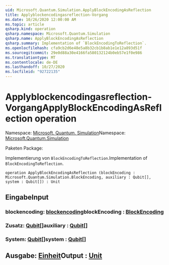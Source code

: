 ```yaml
---
uid: Microsoft.Quantum.Simulation.ApplyBlockEncodingAsReflection
title: Applyblockencodingasreflection-Vorgang
ms.date: 10/26/2020 12:00:00 AM
ms.topic: article
qsharp.kind: operation
qsharp.namespace: Microsoft.Quantum.Simulation
qsharp.name: ApplyBlockEncodingAsReflection
qsharp.summary: Implementation of `BlockEncodingToReflection`.
ms.openlocfilehash: cfa9cb2d6e48e5a8b32cb1b8ab1e1e12a893d51f
ms.sourcegitcommit: 29e0d88a30e4166fa580132124b0eb57e1f0e986
ms.translationtype: MT
ms.contentlocale: de-DE
ms.lasthandoff: 10/27/2020
ms.locfileid: "92722135"
---
```

# <a name="applyblockencodingasreflection-operation"></a><span data-ttu-id="4e2f6-102">Applyblockencodingasreflection-Vorgang</span><span class="sxs-lookup"><span data-stu-id="4e2f6-102">ApplyBlockEncodingAsReflection operation</span></span>

<span data-ttu-id="4e2f6-103">Namespace: [Microsoft. Quantum. Simulation](xref:Microsoft.Quantum.Simulation)</span><span class="sxs-lookup"><span data-stu-id="4e2f6-103">Namespace: [Microsoft.Quantum.Simulation](xref:Microsoft.Quantum.Simulation)</span></span>

<span data-ttu-id="4e2f6-104">Paketen [](https://nuget.org/packages/)</span><span class="sxs-lookup"><span data-stu-id="4e2f6-104">Package: [](https://nuget.org/packages/)</span></span>


<span data-ttu-id="4e2f6-105">Implementierung von `BlockEncodingToReflection`.</span><span class="sxs-lookup"><span data-stu-id="4e2f6-105">Implementation of `BlockEncodingToReflection`.</span></span>

```qsharp
operation ApplyBlockEncodingAsReflection (blockEncoding : Microsoft.Quantum.Simulation.BlockEncoding, auxiliary : Qubit[], system : Qubit[]) : Unit
```


## <a name="input"></a><span data-ttu-id="4e2f6-106">Eingabe</span><span class="sxs-lookup"><span data-stu-id="4e2f6-106">Input</span></span>

### <a name="blockencoding--blockencoding"></a><span data-ttu-id="4e2f6-107">blockencoding: [blockencoding](xref:Microsoft.Quantum.Simulation.BlockEncoding)</span><span class="sxs-lookup"><span data-stu-id="4e2f6-107">blockEncoding : [BlockEncoding](xref:Microsoft.Quantum.Simulation.BlockEncoding)</span></span>




### <a name="auxiliary--qubit"></a><span data-ttu-id="4e2f6-108">Zusatz: [Qubit](xref:microsoft.quantum.lang-ref.qubit)[]</span><span class="sxs-lookup"><span data-stu-id="4e2f6-108">auxiliary : [Qubit](xref:microsoft.quantum.lang-ref.qubit)[]</span></span>




### <a name="system--qubit"></a><span data-ttu-id="4e2f6-109">System: [Qubit](xref:microsoft.quantum.lang-ref.qubit)[]</span><span class="sxs-lookup"><span data-stu-id="4e2f6-109">system : [Qubit](xref:microsoft.quantum.lang-ref.qubit)[]</span></span>





## <a name="output--unit"></a><span data-ttu-id="4e2f6-110">Ausgabe: [Einheit](xref:microsoft.quantum.lang-ref.unit)</span><span class="sxs-lookup"><span data-stu-id="4e2f6-110">Output : [Unit](xref:microsoft.quantum.lang-ref.unit)</span></span>

